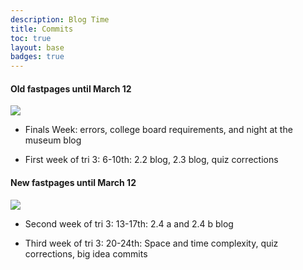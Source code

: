 ```yaml
---
description: Blog Time
title: Commits
toc: true 
layout: base
badges: true
---
```


#### Old fastpages until March 12

![]({{site.baseurl}}/images/commit1.png)

- Finals Week: errors, college board requirements, and night at the museum blog

- First week of tri 3: 6-10th: 2.2 blog, 2.3 blog, quiz corrections

#### New fastpages until March 12

![]({{site.baseurl}}/images/commit2.png)

- Second week of tri 3: 13-17th: 2.4 a and 2.4 b blog

- Third week of tri 3: 20-24th: Space and time complexity, quiz corrections, big idea commits